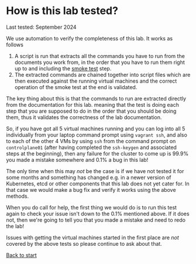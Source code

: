 # How is this lab tested?

Last tested: September 2024

We use automation to verify the completeness of this lab. It works as follows

1. A script is run that extracts all the commands you have to run from the documents you work from, in the order that you have to run them right up to and including the [smoke test](./16-smoke-test.md) step.
1. The extracted commands are chained together into script files which are then executed against the running virtual machines and the correct operation of the smoke test at the end is validated.

The key thing about this is that the commands to run are extracted directly from the documentation for this lab. meaning that the test is doing each step that you are supposed to do in the order that you should be doing them, thus it validates the correctness of the lab documentation.

So, if you have got all 5 virtual machines running and you can log into all 5 individually from your laptop command prompt using `vagrant ssh`, and also to each of the other 4 VMs by using `ssh` from the command prompt on `controlplane01` (after having completed the `ssh-keygen` and associated steps at the beginning), then any failure for the cluster to come up is 99.9% you made a mistake somewhere and 0.1% a bug in this lab!

The only time when this may *not* be the case is if we have not tested it for some months and something has changed e.g. in a newer version of Kubernetes, etcd or other components that this lab does not yet cater for. In that case we would make a bug fix and verify it works using the above methods.

When you do call for help, the first thing we would do is to run this test again to check your issue isn't down to the 0.1% mentioned above. If it does not, then we're going to tell you that you made a mistake and need to redo the lab!

Issues with getting the virtual machines started in the first place are *not* covered by the above tests so please continue to ask about that.

[Back to start](../README.md)